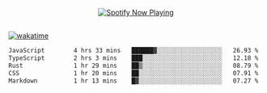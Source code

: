 

<p align="center">
  <a href="https://open.spotify.com/user/31ljmyymhthokwewwcd6dsdmvprm" target="_blank"><img src="https://novatorem-psi-rosy.vercel.app/api/spotify" alt="Spotify Now Playing"/></a>
</p>

##

[![wakatime](https://wakatime.com/badge/user/87646243-158a-4241-a3cb-668e1fa2dbb8.svg)](https://wakatime.com/@87646243-158a-4241-a3cb-668e1fa2dbb8)
<!--START_SECTION:waka-->

```txt
JavaScript        4 hrs 33 mins   ██████▓░░░░░░░░░░░░░░░░░░   26.93 %
TypeScript        2 hrs 3 mins    ███░░░░░░░░░░░░░░░░░░░░░░   12.18 %
Rust              1 hr 29 mins    ██▒░░░░░░░░░░░░░░░░░░░░░░   08.79 %
CSS               1 hr 20 mins    ██░░░░░░░░░░░░░░░░░░░░░░░   07.91 %
Markdown          1 hr 13 mins    █▓░░░░░░░░░░░░░░░░░░░░░░░   07.27 %
```

<!--END_SECTION:waka-->
